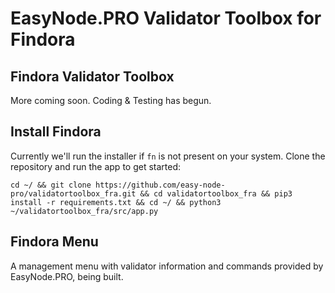 # EasyNode.PRO Validator Toolbox for Findora

## Findora Validator Toolbox
More coming soon. Coding & Testing has begun.

## Install Findora
Currently we'll run the installer if `fn` is not present on your system. Clone the repository and run the app to get started:
```text
cd ~/ && git clone https://github.com/easy-node-pro/validatortoolbox_fra.git && cd validatortoolbox_fra && pip3 install -r requirements.txt && cd ~/ && python3 ~/validatortoolbox_fra/src/app.py
```

## Findora Menu
A management menu with validator information and commands provided by EasyNode.PRO, being built.